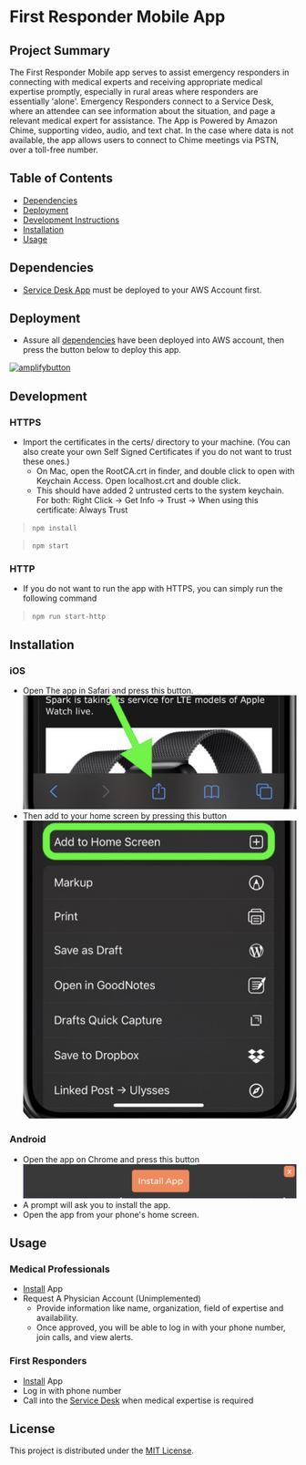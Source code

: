 # First Responder Mobile App

## Project Summary
The First Responder Mobile app serves to assist emergency responders in connecting with medical experts and receiving appropriate medical expertise promptly, especially in rural areas where responders are essentially 'alone'. Emergency Responders connect to a Service Desk, where an attendee can see information about the situation, and page a relevant medical expert for assistance. The App is Powered by Amazon Chime, supporting video, audio, and text chat. In the case where data is not available, the app allows users to connect to Chime meetings via PSTN, over a toll-free number.

## Table of Contents
- [Dependencies](#dependencies)
- [Deployment](#Deployment)
- [Development Instructions](#development)
- [Installation](#installation)
- [Usage](#usage)

## Dependencies
- [Service Desk App](https://github.com/UBC-CIC/first-responder-admin) must be deployed to your AWS Account first.


## Deployment
- Assure all [dependencies](#dependencies) have been deployed into AWS account, then press the button below to deploy this app.

[![amplifybutton](https://oneclick.amplifyapp.com/button.svg)](https://console.aws.amazon.com/amplify/home#/deploy?repo=https://github.com/UBC-CIC/first-responder-mobile-app)

## Development

### HTTPS
- Import the certificates in the certs/ directory to your machine. (You can also create your own Self Signed Certificates if you do not want to trust these ones.)
  - On Mac, open the RootCA.crt in finder, and double click to open with Keychain Access. Open localhost.crt and double click.
  - This should have added 2 untrusted certs to the system keychain. For both: Right Click -> Get Info -> Trust -> When using this certificate: Always Trust

> `npm install`

> `npm start`

### HTTP
- If you do not want to run the app with HTTPS, you can simply run the following command
> `npm run start-http`
## Installation
### iOS
- Open The app in Safari and press this button.![a2hs1](./assets/a2hs1.png)
- Then add to your home screen by pressing this button![a2hs2](./assets/a2hs2.png)

### Android
- Open the app on Chrome and press this button![a2hs2](./assets/a2hs3.png)
- A prompt will ask you to install the app.
- Open the app from your phone's home screen.
## Usage

### Medical Professionals

- [Install](#installation) App
- Request A Physician Account (Unimplemented)
  - Provide information like name, organization, field of expertise and availability.
  - Once approved, you will be able to log in with your phone number, join calls, and view alerts.

### First Responders

- [Install](#installation) App
- Log in with phone number
- Call into the [Service Desk](https://github.com/UBC-CIC/first-responder-admin) when medical expertise is required

## License
This project is distributed under the [MIT License](./LICENSE).
